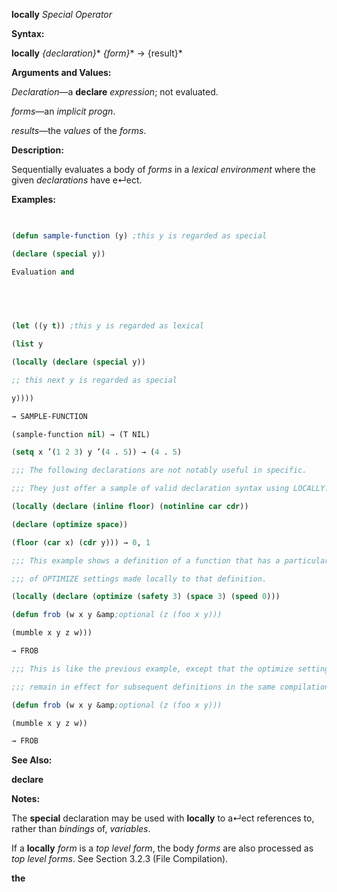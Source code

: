 **locally** *Special Operator* 



**Syntax:** 



**locally** *\{declaration\}*\* *\{form\}*\* → \{result\}\* 



**Arguments and Values:** 



*Declaration*—a **declare** *expression*; not evaluated. 



*forms*—an *implicit progn*. 



*results*—the *values* of the *forms*. 



**Description:** 



Sequentially evaluates a body of *forms* in a *lexical environment* where the given *declarations* have e↵ect. 



**Examples:**
```lisp
 

(defun sample-function (y) ;this y is regarded as special 

(declare (special y)) 

Evaluation and 

 

 

(let ((y t)) ;this y is regarded as lexical 

(list y 

(locally (declare (special y)) 

;; this next y is regarded as special 

y)))) 

→ SAMPLE-FUNCTION 

(sample-function nil) → (T NIL) 

(setq x ’(1 2 3) y ’(4 . 5)) → (4 . 5) 

;;; The following declarations are not notably useful in specific. 

;;; They just offer a sample of valid declaration syntax using LOCALLY. 

(locally (declare (inline floor) (notinline car cdr)) 

(declare (optimize space)) 

(floor (car x) (cdr y))) → 0, 1 

;;; This example shows a definition of a function that has a particular set 

;;; of OPTIMIZE settings made locally to that definition. 

(locally (declare (optimize (safety 3) (space 3) (speed 0))) 

(defun frob (w x y &amp;optional (z (foo x y))) 

(mumble x y z w))) 

→ FROB 

;;; This is like the previous example, except that the optimize settings 

;;; remain in effect for subsequent definitions in the same compilation unit. (declaim (optimize (safety 3) (space 3) (speed 0))) 

(defun frob (w x y &amp;optional (z (foo x y))) 

(mumble x y z w)) 

→ FROB 


```
**See Also:** 



**declare** 



**Notes:** 



The **special** declaration may be used with **locally** to a↵ect references to, rather than *bindings* of, *variables*. 



If a **locally** *form* is a *top level form*, the body *forms* are also processed as *top level forms*. See Section 3.2.3 (File Compilation). 







 



 



**the** 



